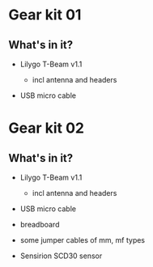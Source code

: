 # Gear kit 01

## What's in it?

 - Lilygo T-Beam v1.1
   - incl antenna and headers
  
- USB micro cable


# Gear kit 02

## What's in it?

 - Lilygo T-Beam v1.1
   - incl antenna and headers
  
- USB micro cable
- breadboard
- some jumper cables of mm, mf types
- Sensirion SCD30 sensor
